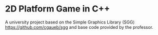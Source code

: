 # 2D Platform Game in C++

A university project based on the Simple Graphics Library (SGG) https://github.com/cgaueb/sgg and base code provided by the professor.
